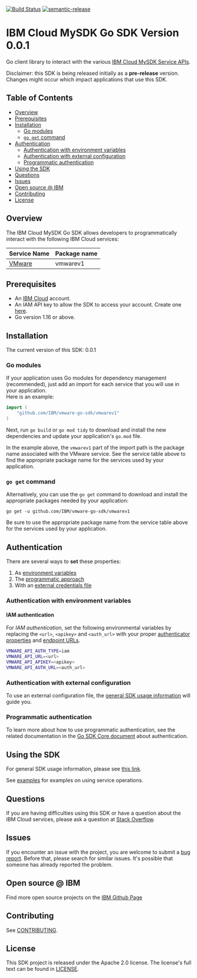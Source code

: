 [![Build Status](https://travis.ibm.com/CloudEngineering/go-sdk-template.svg?token=eW5FVD71iyte6tTby8gr&branch=main)](https://travis.ibm.com/CloudEngineering/go-sdk-template.svg?token=eW5FVD71iyte6tTby8gr&branch=main)
[![semantic-release](https://img.shields.io/badge/%20%20%F0%9F%93%A6%F0%9F%9A%80-semantic--release-e10079.svg)](https://github.com/semantic-release/semantic-release)

# IBM Cloud MySDK Go SDK Version 0.0.1
Go client library to interact with the various [IBM Cloud MySDK Service APIs](https://cloud.ibm.com/apidocs?category=<service-category>).

Disclaimer: this SDK is being released initially as a **pre-release** version.
Changes might occur which impact applications that use this SDK.

## Table of Contents
<!--
  The TOC below is generated using the `markdown-toc` node package.

      https://github.com/jonschlinkert/markdown-toc

  You should regenerate the TOC after making changes to this file.

      npx markdown-toc -i README.md
  -->

<!-- toc -->

- [Overview](#overview)
- [Prerequisites](#prerequisites)
- [Installation](#installation)
  * [Go modules](#go-modules)
  * [`go get` command](#go-get-command)
- [Authentication](#Authentication)
  * [Authentication with environment variables](#authentication-with-environment-variables)
  * [Authentication with external configuration](#authentication-with-external-configuration)
  * [Programmatic authentication](#programmatic-authentication)
- [Using the SDK](#using-the-sdk)
- [Questions](#questions)
- [Issues](#issues)
- [Open source @ IBM](#open-source--ibm)
- [Contributing](#contributing)
- [License](#license)

<!-- tocstop -->

## Overview

The IBM Cloud MySDK Go SDK allows developers to programmatically interact with the following IBM Cloud services:

Service Name | Package name 
--- | --- 
[VMware](https://test.cloud.ibm.com/apidocs/vmware-service#vmware-service) | vmwarev1

## Prerequisites

[ibm-cloud-onboarding]: https://cloud.ibm.com/registration

* An [IBM Cloud][ibm-cloud-onboarding] account.
* An IAM API key to allow the SDK to access your account. Create one [here](https://cloud.ibm.com/iam/apikeys).
* Go version 1.16 or above.

## Installation
The current version of this SDK: 0.0.1

### Go modules  
If your application uses Go modules for dependency management (recommended), just add an import for each service 
that you will use in your application.  
Here is an example:

```go
import (
	"github.com/IBM/vmware-go-sdk/vmwarev1"
)
```
Next, run `go build` or `go mod tidy` to download and install the new dependencies and update your application's
`go.mod` file.  

In the example above, the `vmwarev1` part of the import path is the package name
associated with the VMware service.
See the service table above to find the appropriate package name for the services used by your application.

### `go get` command  
Alternatively, you can use the `go get` command to download and install the appropriate packages needed by your application:
```
go get -u github.com/IBM/vmware-go-sdk/vmwarev1
```
Be sure to use the appropriate package name from the service table above for the services used by your application.

## Authentication

[authenticator-properties]: https://github.com/IBM/go-sdk-core/blob/main/Authentication.md#properties-2
[endpoint-urls]: https://test.cloud.ibm.com/apidocs/vmware-service#vmware-service-endpoint-urls
[external-configuration]: https://github.com/IBM/ibm-cloud-sdk-common#using-external-configuration
[programmatic-configuration]: https://github.com/IBM/go-sdk-core/blob/main/Authentication.md

There are several ways to **set** these properties:
1. As [environment variables](#authentication-with-environment-variables)
1. The [programmatic approach](#programmatic-authentication)
1. With an [external credentials file](#authentication-with-external-configuration)

### Authentication with environment variables

#### IAM authentication

For *IAM authentication*, set the following environmental variables by
replacing the `<url>`, `<apikey>` and `<auth_url>` with your proper
[authenticator properties][authenticator-properties] and [endpoint URLs][endpoint-urls].

```bash
VMWARE_API_AUTH_TYPE=iam
VMWARE_API_URL=<url>
VMWARE_API_APIKEY=<apikey>
VMWARE_API_AUTH_URL=<auth_url>
```

### Authentication with external configuration

To use an external configuration file, the
[general SDK usage information][external-configuration] will guide you.

### Programmatic authentication

To learn more about how to use programmatic authentication, see the related
documentation in the
[Go SDK Core document][programmatic-configuration] about authentication.

## Using the SDK
For general SDK usage information, please see [this link](https://github.com/IBM/ibm-cloud-sdk-common/blob/main/README.md).

See [examples](https://github.ibm.com/VMWSolutions/go-sdk/tree/master/examples) for examples on using service operations.


## Questions

If you are having difficulties using this SDK or have a question about the IBM Cloud services,
please ask a question at 
[Stack Overflow](http://stackoverflow.com/questions/ask?tags=ibm-cloud).

## Issues
If you encounter an issue with the project, you are welcome to submit a
[bug report](https://github.ibm.com/VMWSolutions/vmware-go-sdk/issues).
Before that, please search for similar issues. It's possible that someone has already reported the problem.

## Open source @ IBM
Find more open source projects on the [IBM Github Page](http://ibm.github.io/)

## Contributing
See [CONTRIBUTING](CONTRIBUTING.md).

## License

This SDK project is released under the Apache 2.0 license.
The license's full text can be found in [LICENSE](LICENSE).
